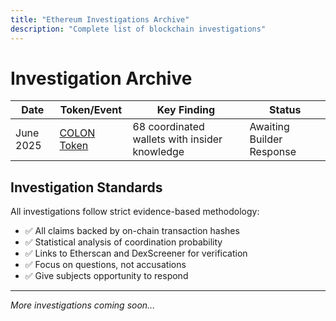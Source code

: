 ```yaml
---
title: "Ethereum Investigations Archive"
description: "Complete list of blockchain investigations"
---
```


# Investigation Archive

| Date | Token/Event | Key Finding | Status |
|------|-------------|-------------|---------|
| June 2025 | [COLON Token](/ethereum/investigations/colon-token-investigation/) | 68 coordinated wallets with insider knowledge | Awaiting Builder Response |

## Investigation Standards

All investigations follow strict evidence-based methodology:
- ✅ All claims backed by on-chain transaction hashes
- ✅ Statistical analysis of coordination probability
- ✅ Links to Etherscan and DexScreener for verification
- ✅ Focus on questions, not accusations
- ✅ Give subjects opportunity to respond

---

*More investigations coming soon...*